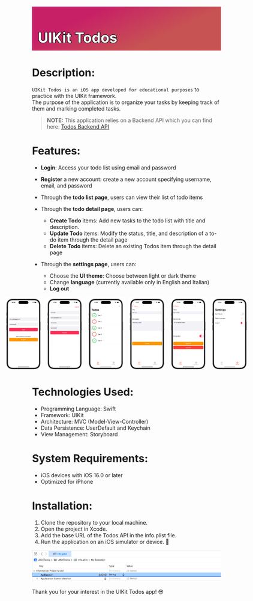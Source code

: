 ![Banner](./assets/images/banner-uikit.png)

# **Description:**

`UIKit Todos is an iOS app developed for educational purposes` to practice with the UIKit framework. <br>
The purpose of the application is to organize your tasks by keeping track of them and marking completed tasks.

> **NOTE:** This application relies on a Backend API which you can find here: [Todos Backend API](https://github.com/FlavioVizza/ws-node-todos)

# **Features:**

- **Login**: Access your todo list using email and password
- **Register** a new account: create a new account specifying username, email, and password

- Through the **todo list page**, users can view their list of todo items

- Through the **todo detail page**, users can:
  - **Create Todo** items: Add new tasks to the todo list with title and description.
  - **Update Todo** items: Modify the status, title, and description of a to-do item through the detail page
  - **Delete Todo** items: Delete an existing Todos item through the detail page

- Through the **settings page**, users can:
  - Choose the **UI theme**: Choose between light or dark theme
  - Change **language** (currently available only in English and Italian)
  - **Log out**

<div style="display: flex; justify-content: center;">
    <img src="./assets//images/login.png" width="100" style="margin-right: 10px;">
    <img src="./assets//images/register.png" width="100" style="margin-right: 10px;">
    <img src="./assets//images/list-light.png" width="100" style="margin-right: 10px;">
    <img src="./assets//images/detail.png" width="100" style="margin-right: 10px;">
    <img src="./assets//images/detail2.png" width="100" style="margin-right: 10px;">
    <img src="./assets//images/settings.png" width="100">
</div>

# Technologies Used:
- Programming Language: Swift
- Framework: UIKit
- Architecture: MVC (Model-View-Controller)
- Data Persistence: UserDefault and Keychain
- View Management: Storyboard

# System Requirements:
- iOS devices with iOS 16.0 or later
- Optimized for iPhone

# Installation:
1. Clone the repository to your local machine.
2. Open the project in Xcode.
3. Add the base URL of the Todos API in the info.plist file.
4. Run the application on an iOS simulator or device. 🚀

![Banner](./assets/images/info-plist.png)


Thank you for your interest in the UIKit Todos app! 😎